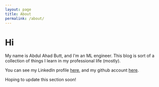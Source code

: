 ```yaml
---
layout: page
title: About
permalink: /about/
---
```

# Hi
My name is Abdul Ahad Butt, and I'm an ML engineer. This blog is sort of a collection of things I learn in my professional life (mostly).

You can see my LinkedIn profile [here](https://www.linkedin.com/in/abdul-ahad-butt-b99b18237/), and my github account [here](https://github.com/abdulahadbutt).


Hoping to update this section soon!


